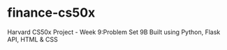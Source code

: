 # finance-cs50x
Harvard CS50x Project - Week 9:Problem Set 9B 
Built using Python, Flask API, HTML & CSS
